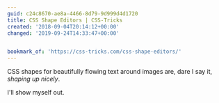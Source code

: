 ```yaml
---
guid: c24c8670-ae8a-4466-8d79-9d999d4d1720
title: CSS Shape Editors | CSS-Tricks
created: '2018-09-04T20:14:12+00:00'
changed: '2019-09-24T14:33:47+00:00'


bookmark_of: 'https://css-tricks.com/css-shape-editors/'
---
```



CSS shapes for beautifully flowing text around images are, dare I say it, *shaping up nicely*. 

I'll show myself out.

